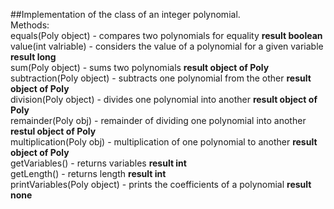 ##Implementation of the class of an integer polynomial.<br />
Methods:<br />
equals(Poly object) - compares two polynomials for equality __result boolean__<br />
value(int valriable) - considers the value of a polynomial for a given variable __result long__<br />
sum(Poly object) - sums two polynomials __result object of Poly__<br />
subtraction(Poly object) - subtracts one polynomial from the other __result object of Poly__<br />
division(Poly object) - divides one polynomial into another __result object of Poly__<br />
remainder(Poly obj) - remainder of dividing one polynomial into another __restul object of Poly__<br />
multiplication(Poly obj) - multiplication of one polynomial to another __result object of Poly__<br />
getVariables() - returns variables __result int__<br />
getLength() - returns length __result int__<br />
printVariables(Poly object) - prints the coefficients of a polynomial __result none__

